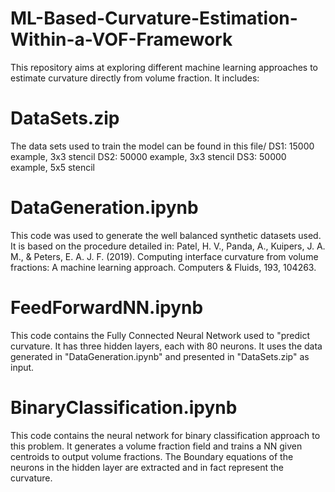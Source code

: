 # ML-Based-Curvature-Estimation-Within-a-VOF-Framework

This repository aims at exploring different machine learning approaches to estimate curvature directly from volume fraction. It includes:

#	DataSets.zip
The data sets used to train the model can be found in this file/
DS1: 15000 example, 3x3 stencil
DS2: 50000 example, 3x3 stencil
DS3: 50000 example, 5x5 stencil

# DataGeneration.ipynb
This code was used to generate the well balanced synthetic datasets used. It is based on the procedure detailed in:	
Patel, H. V., Panda, A., Kuipers, J. A. M., & Peters, E. A. J. F. (2019). Computing interface curvature from volume fractions: A machine learning approach. Computers & Fluids, 193, 104263.

# FeedForwardNN.ipynb
This code contains the Fully Connected Neural Network used to "predict curvature. It has three hidden layers, each with 80 neurons. It uses the data generated in "DataGeneration.ipynb" and presented in "DataSets.zip" as input.

#	BinaryClassification.ipynb
This code contains the neural network for binary classification approach to this problem. It generates a volume fraction field and trains a NN given centroids to output volume fractions. The Boundary equations of the neurons in the hidden layer are extracted and in fact represent the curvature.  

